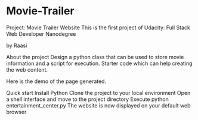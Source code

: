 # Movie-Trailer
Project: Movie Trailer Website
This is the first project of Udacity: Full Stack Web Developer Nanodegree

by Raasi

About the project
Design a python class that can be used to store movie information and a script for execution. Starter code which can help creating the web content.

Here is the demo of the page generated.

Quick start
Install Python
Clone the project to your local environment
Open a shell interface and move to the project directory
Execute python entertainment_center.py
The website is now displayed on your default web browser
